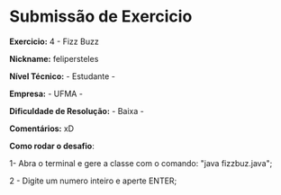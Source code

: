 # Submissão de Exercicio

**Exercicio:** 4 - Fizz Buzz

**Nickname:** felipersteles

**Nível Técnico:** - Estudante -

**Empresa:** - UFMA -

**Dificuldade de Resolução:** - Baixa -

**Comentários:** xD

**Como rodar o desafio**: 

1- Abra o terminal e gere a classe com o comando: "java fizzbuz.java";


2 - Digite um numero inteiro e aperte ENTER;